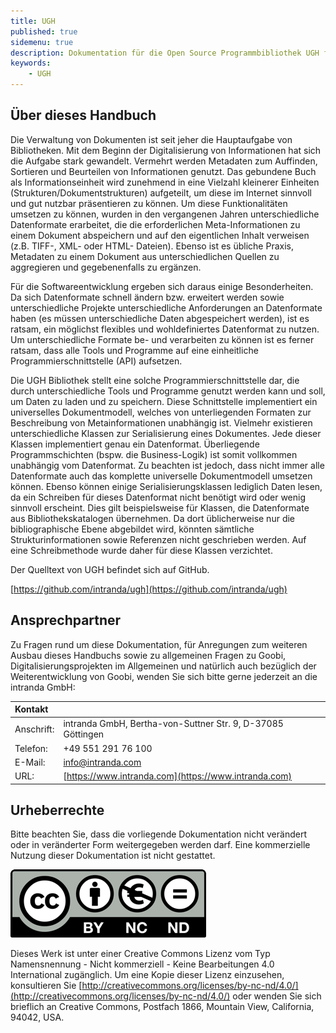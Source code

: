 ```yaml
---
title: UGH
published: true
sidemenu: true
description: Dokumentation für die Open Source Programmbibliothek UGH für Regelsätze und Metadatenmappings
keywords:
    - UGH
---
```


## Über dieses Handbuch

Die Verwaltung von Dokumenten ist seit jeher die Hauptaufgabe von Bibliotheken. Mit dem Beginn der Digitalisierung von Informationen hat sich die Aufgabe stark gewandelt. Vermehrt werden Metadaten zum Auffinden, Sortieren und Beurteilen von Informationen genutzt. Das gebundene Buch als Informationseinheit wird zunehmend in eine Vielzahl kleinerer Einheiten \(Strukturen/Dokumentstrukturen) aufgeteilt, um diese im Internet sinnvoll und gut nutzbar präsentieren zu können. Um diese Funktionalitäten umsetzen zu können, wurden in den vergangenen Jahren unterschiedliche Datenformate erarbeitet, die die erforderlichen Meta-Informationen zu einem Dokument abspeichern und auf den eigentlichen Inhalt verweisen \(z.B. TIFF-, XML- oder HTML- Dateien). Ebenso ist es übliche Praxis, Metadaten zu einem Dokument aus unterschiedlichen Quellen zu aggregieren und gegebenenfalls zu ergänzen.

Für die Softwareentwicklung ergeben sich daraus einige Besonderheiten. Da sich Datenformate schnell ändern bzw. erweitert werden sowie unterschiedliche Projekte unterschiedliche Anforderungen an Datenformate haben \(es müssen unterschiedliche Daten abgespeichert werden), ist es ratsam, ein möglichst flexibles und wohldefiniertes Datenformat zu nutzen. Um unterschiedliche Formate be- und verarbeiten zu können ist es ferner ratsam, dass alle Tools und Programme auf eine einheitliche Programmierschnittstelle \(API) aufsetzen.

Die UGH Bibliothek stellt eine solche Programmierschnittstelle dar, die durch unterschiedliche Tools und Programme genutzt werden kann und soll, um Daten zu laden und zu speichern. Diese Schnittstelle implementiert ein universelles Dokumentmodell, welches von unterliegenden Formaten zur Beschreibung von Metainformationen unabhängig ist. Vielmehr existieren unterschiedliche Klassen zur Serialisierung eines Dokumentes. Jede dieser Klassen implementiert genau ein Datenformat. Überliegende Programmschichten \(bspw. die Business-Logik) ist somit vollkommen unabhängig vom Datenformat. Zu beachten ist jedoch, dass nicht immer alle Datenformate auch das komplette universelle Dokumentmodell umsetzen können. Ebenso können einige Serialisierungsklassen lediglich Daten lesen, da ein Schreiben für dieses Datenformat nicht benötigt wird oder wenig sinnvoll erscheint. Dies gilt beispielsweise für Klassen, die Datenformate aus Bibliothekskatalogen übernehmen. Da dort üblicherweise nur die bibliographische Ebene abgebildet wird, könnten sämtliche Strukturinformationen sowie Referenzen nicht geschrieben werden. Auf eine Schreibmethode wurde daher für diese Klassen verzichtet.


Der Quelltext von UGH befindet sich auf GitHub.

[https://github.com/intranda/ugh](https://github.com/intranda/ugh)

## Ansprechpartner

Zu Fragen rund um diese Dokumentation, für Anregungen zum weiteren Ausbau dieses Handbuchs sowie zu allgemeinen Fragen zu Goobi, Digitalisierungsprojekten im Allgemeinen und natürlich auch bezüglich der Weiterentwicklung von Goobi, wenden Sie sich bitte gerne jederzeit an die intranda GmbH:

| **Kontakt** |  |
| :--- | :--- |
| Anschrift: | intranda GmbH, Bertha-von-Suttner Str. 9, D-37085 Göttingen |
| Telefon: | +49 551 291 76 100 |
| E-Mail: | [info@intranda.com](mailto:info@intranda.com) |
| URL: | [https://www.intranda.com](https://www.intranda.com) |

## Urheberrechte

Bitte beachten Sie, dass die vorliegende Dokumentation nicht verändert oder in veränderter Form weitergegeben werden darf. Eine kommerzielle Nutzung dieser Dokumentation ist nicht gestattet.

![copyright](icon_cc.png) 

Dieses Werk ist unter einer Creative Commons Lizenz vom Typ Namensnennung - Nicht kommerziell - Keine Bearbeitungen 4.0 International zugänglich. Um eine Kopie dieser Lizenz einzusehen, konsultieren Sie [http://creativecommons.org/licenses/by-nc-nd/4.0/](http://creativecommons.org/licenses/by-nc-nd/4.0/) oder wenden Sie sich brieflich an Creative Commons, Postfach 1866, Mountain View, California, 94042, USA.
